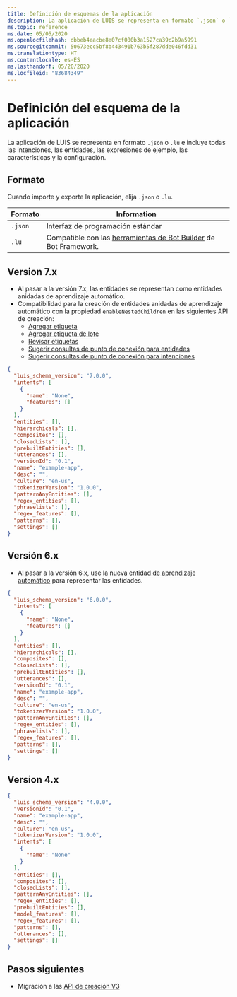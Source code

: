 ```yaml
---
title: Definición de esquemas de la aplicación
description: La aplicación de LUIS se representa en formato `.json` o `.lu` e incluye todas las intenciones, las entidades, las expresiones de ejemplo, las características y la configuración.
ms.topic: reference
ms.date: 05/05/2020
ms.openlocfilehash: dbbeb4eacbe8e07cf080b3a1527ca39c2b9a5991
ms.sourcegitcommit: 50673ecc5bf8b443491b763b5f287dde046fdd31
ms.translationtype: HT
ms.contentlocale: es-ES
ms.lasthandoff: 05/20/2020
ms.locfileid: "83684349"
---
```

# <a name="app-schema-definition"></a>Definición del esquema de la aplicación

La aplicación de LUIS se representa en formato `.json` o `.lu` e incluye todas las intenciones, las entidades, las expresiones de ejemplo, las características y la configuración.

## <a name="format"></a>Formato

Cuando importe y exporte la aplicación, elija `.json` o `.lu`.

|Formato|Information|
|--|--|
|`.json`| Interfaz de programación estándar|
|`.lu`|Compatible con las [herramientas de Bot Builder](https://github.com/microsoft/botbuilder-tools/blob/master/packages/Ludown/docs/lu-file-format.md) de Bot Framework.|

## <a name="version-7x"></a>Version 7.x

* Al pasar a la versión 7.x, las entidades se representan como entidades anidadas de aprendizaje automático.
* Compatibilidad para la creación de entidades anidadas de aprendizaje automático con la propiedad `enableNestedChildren` en las siguientes API de creación:
    * [Agregar etiqueta](https://westus.dev.cognitive.microsoft.com/docs/services/luis-programmatic-apis-v3-0-preview/operations/5890b47c39e2bb052c5b9c08)
    * [Agregar etiqueta de lote](https://westus.dev.cognitive.microsoft.com/docs/services/luis-programmatic-apis-v3-0-preview/operations/5890b47c39e2bb052c5b9c09)
    * [Revisar etiquetas](https://westus.dev.cognitive.microsoft.com/docs/services/luis-programmatic-apis-v3-0-preview/operations/5890b47c39e2bb052c5b9c0a)
    * [Sugerir consultas de punto de conexión para entidades](https://westus.dev.cognitive.microsoft.com/docs/services/luis-programmatic-apis-v3-0-preview/operations/5890b47c39e2bb052c5b9c2e)
    * [Sugerir consultas de punto de conexión para intenciones](https://westus.dev.cognitive.microsoft.com/docs/services/luis-programmatic-apis-v3-0-preview/operations/5890b47c39e2bb052c5b9c2d)

```json
{
  "luis_schema_version": "7.0.0",
  "intents": [
    {
      "name": "None",
      "features": []
    }
  ],
  "entities": [],
  "hierarchicals": [],
  "composites": [],
  "closedLists": [],
  "prebuiltEntities": [],
  "utterances": [],
  "versionId": "0.1",
  "name": "example-app",
  "desc": "",
  "culture": "en-us",
  "tokenizerVersion": "1.0.0",
  "patternAnyEntities": [],
  "regex_entities": [],
  "phraselists": [],
  "regex_features": [],
  "patterns": [],
  "settings": []
}
```

## <a name="version-6x"></a>Versión 6.x

* Al pasar a la versión 6.x, use la nueva [entidad de aprendizaje automático](reference-entity-machine-learned-entity.md) para representar las entidades.

```json
{
  "luis_schema_version": "6.0.0",
  "intents": [
    {
      "name": "None",
      "features": []
    }
  ],
  "entities": [],
  "hierarchicals": [],
  "composites": [],
  "closedLists": [],
  "prebuiltEntities": [],
  "utterances": [],
  "versionId": "0.1",
  "name": "example-app",
  "desc": "",
  "culture": "en-us",
  "tokenizerVersion": "1.0.0",
  "patternAnyEntities": [],
  "regex_entities": [],
  "phraselists": [],
  "regex_features": [],
  "patterns": [],
  "settings": []
}
```

## <a name="version-4x"></a>Version 4.x

```json
{
  "luis_schema_version": "4.0.0",
  "versionId": "0.1",
  "name": "example-app",
  "desc": "",
  "culture": "en-us",
  "tokenizerVersion": "1.0.0",
  "intents": [
    {
      "name": "None"
    }
  ],
  "entities": [],
  "composites": [],
  "closedLists": [],
  "patternAnyEntities": [],
  "regex_entities": [],
  "prebuiltEntities": [],
  "model_features": [],
  "regex_features": [],
  "patterns": [],
  "utterances": [],
  "settings": []
}
```

## <a name="next-steps"></a>Pasos siguientes

* Migración a las [API de creación V3](luis-migration-authoring-entities.md)
